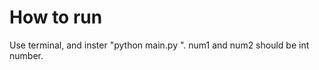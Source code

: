 # How to run

Use terminal, and inster "python main.py <num1> <num2>". num1 and num2 should be int number. 
